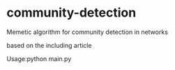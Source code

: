 # community-detection
Memetic algorithm for community detection in networks

based on the including article

Usage:python main.py
